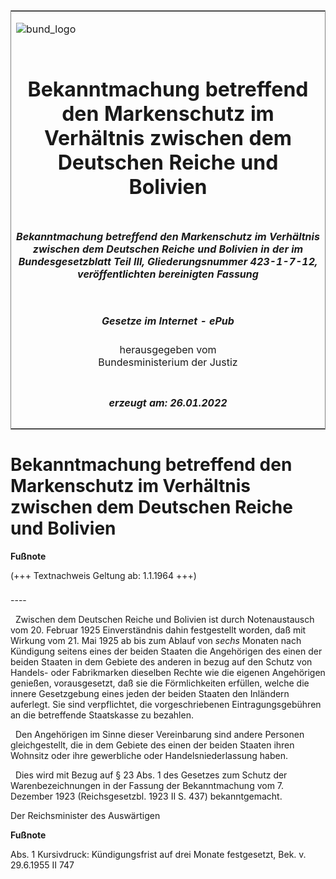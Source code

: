 <span id="DECKBLATT.html"></span>

<table border="0" frame="border" width="100%">

<tr valign="top">

<td align="left">

![bund\_logo](BfJ_2021_Web_de_de.gif)

</td>

<td align="right">

 

</td>

</tr>

<tr align="center" valign="middle">

<td colspan="2">

# Bekanntmachung betreffend den Markenschutz im Verhältnis zwischen dem Deutschen Reiche und Bolivien

</td>

</tr>

<tr align="center" valign="middle">

<td colspan="2">

##### Bekanntmachung betreffend den Markenschutz im Verhältnis zwischen dem Deutschen Reiche und Bolivien in der im Bundesgesetzblatt Teil III, Gliederungsnummer 423-1-7-12, veröffentlichten bereinigten Fassung

</td>

</tr>

<tr align="center" valign="middle">

<td colspan="2">

  
  

##### Gesetze im Internet - ePub  
  
herausgegeben vom  
Bundesministerium der Justiz

</td>

</tr>

<tr align="center" valign="bottom">

<td colspan="2">

  
  

##### erzeugt am: 26.01.2022

</td>

</tr>

</table>

<span id="BJNR201600925.html"></span>

# Bekanntmachung betreffend den Markenschutz im Verhältnis zwischen dem Deutschen Reiche und Bolivien

<div>

  
**Fußnote**

<div class="jnhtml">

<div>

<div class="jurAbsatz">

(+++ Textnachweis Geltung ab: 1.1.1964 +++)

</div>

</div>

</div>

</div>

<span id="BJNR201600925BJNE000100303.html"></span>

###   
\----

<div>

<div class="jnhtml">

<div>

<div class="jurAbsatz">

  Zwischen dem Deutschen Reiche und Bolivien ist durch Notenaustausch
vom 20. Februar 1925 Einverständnis dahin festgestellt worden, daß mit
Wirkung vom 21. Mai 1925 ab bis zum Ablauf von
<span style="font-style:italic;">sechs</span> Monaten nach Kündigung
seitens eines der beiden Staaten die Angehörigen des einen der beiden
Staaten in dem Gebiete des anderen in bezug auf den Schutz von Handels-
oder Fabrikmarken dieselben Rechte wie die eigenen Angehörigen genießen,
vorausgesetzt, daß sie die Förmlichkeiten erfüllen, welche die innere
Gesetzgebung eines jeden der beiden Staaten den Inländern auferlegt. Sie
sind verpflichtet, die vorgeschriebenen Eintragungsgebühren an die
betreffende Staatskasse zu bezahlen.

</div>

<div class="jurAbsatz">

  Den Angehörigen im Sinne dieser Vereinbarung sind andere Personen
gleichgestellt, die in dem Gebiete des einen der beiden Staaten ihren
Wohnsitz oder ihre gewerbliche oder Handelsniederlassung haben.

</div>

<div class="jurAbsatz">

  Dies wird mit Bezug auf § 23 Abs. 1 des Gesetzes zum Schutz der
Warenbezeichnungen in der Fassung der Bekanntmachung vom 7. Dezember
1923 (Reichsgesetzbl. 1923 II S. 437) bekanntgemacht.  
  
<span class="SP">Der Reichsminister des Auswärtigen</span>

</div>

</div>

</div>

</div>

<div>

  
**Fußnote**

<div class="jnhtml">

<div>

<div class="jurAbsatz">

Abs. 1 Kursivdruck: Kündigungsfrist auf drei Monate festgesetzt, Bek. v.
29.6.1955 II 747

</div>

</div>

</div>

</div>
